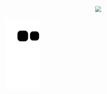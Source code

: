 <div align="center">
  <a href="https://github.com/lucaskroeger">
  <img height="180em" src="https://github-readme-stats.vercel.app/api?username=lucaskroeger&show_icons=true&theme=github_dark&include_all_commits=true&count_private=true"/>
</div>

  ![Snake animation](https://github.com/lucaskroeger/lucaskroeger/blob/output/github-contribution-grid-snake.svg)
